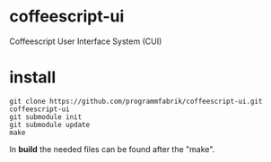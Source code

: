 # coffeescript-ui
Coffeescript User Interface System (CUI)

# install

    git clone https://github.com/programmfabrik/coffeescript-ui.git coffeescript-ui
    git submodule init
    git submodule update
    make

In **build** the needed files can be found after the "make".
